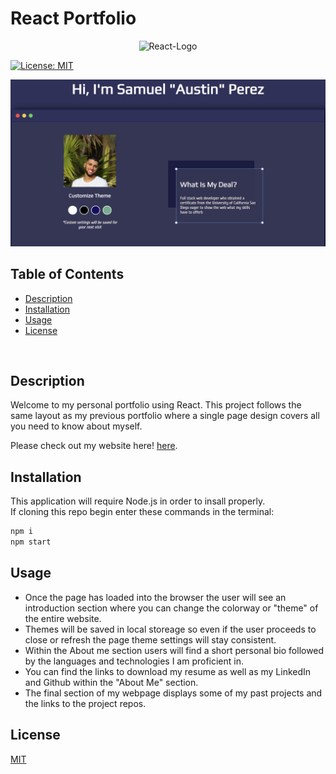 # React Portfolio

<p align="center">
  <img src="https://img.shields.io/badge/React-20232A?style=for-the-badge&logo=react&logoColor=61DAFB" alt="React-Logo">
</p>

[![License: MIT](https://img.shields.io/badge/License-MIT-red.svg)](https://opensource.org/licenses/MIT)

![Screenshot1](src/assets/images/ReactReadMe.jpg)

## Table of Contents

- [Description](#description)
- [Installation](#installation)
- [Usage](#usage)
- [License](#license)

<br>

## Description

Welcome to my personal portfolio using React. This project follows the same layout as my previous portfolio where a single page design covers all you need to know about myself.

Please check out my website here!
[here](https://austinperez760.github.io/Portfolio-1.0/).

## Installation

This application will require Node.js in order to insall properly.<br>
If cloning this repo begin enter these commands in the terminal:<br>

```bash
npm i
npm start
```

## Usage

- Once the page has loaded into the browser the user will see an introduction section where you can change the colorway or "theme" of the entire website.<br>
- Themes will be saved in local storeage so even if the user proceeds to close or refresh the page theme settings will stay consistent.
- Within the About me section users will find a short personal bio followed by the languages and technologies I am proficient in.
- You can find the links to download my resume as well as my LinkedIn and Github within the "About Me" section.
- The final section of my webpage displays some of my past projects and the links to the project repos.<br>

## License

[MIT](https://choosealicense.com/licenses/mit/#)
